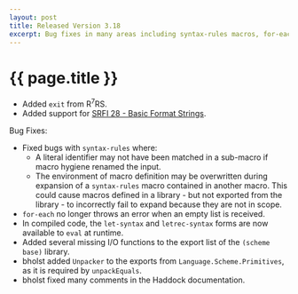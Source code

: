 ```yaml
--- 
layout: post
title: Released Version 3.18
excerpt: Bug fixes in many areas including syntax-rules macros, for-each, and the Haskell API.
---
```

# {{ page.title }}

- Added `exit` from R<sup>7</sup>RS.
- Added support for [SRFI 28 - Basic Format Strings](http://srfi.schemers.org/srfi-28/srfi-28.html).

Bug Fixes:

- Fixed bugs with `syntax-rules` where:
    - A literal identifier may not have been matched in a sub-macro if macro hygiene renamed the input.
    - The environment of macro definition may be overwritten during expansion of a `syntax-rules` macro contained in another macro. This could cause macros defined in a library - but not exported from the library - to incorrectly fail to expand because they are not in scope.
- `for-each` no longer throws an error when an empty list is received.
- In compiled code, the `let-syntax` and `letrec-syntax` forms are now available to `eval` at runtime.
- Added several missing I/O functions to the export list of the `(scheme base)` library.
- bholst added `Unpacker` to the exports from `Language.Scheme.Primitives`, as it is required by `unpackEquals`.
- bholst fixed many comments in the Haddock documentation.
